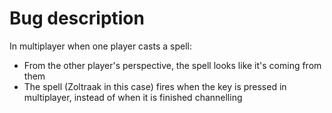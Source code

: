 # Bug description

In multiplayer when one player casts a spell:
- From the other player's perspective, the spell looks like it's coming from them
- The spell (Zoltraak in this case) fires when the key is pressed in multiplayer, instead of when it is finished channelling